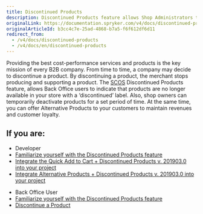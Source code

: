 ```yaml
---
title: Discontinued Products
description: Discontinued Products feature allows Shop Administrators to mark products as "discontinued" and show the customer that the product is no longer available.
originalLink: https://documentation.spryker.com/v4/docs/discontinued-products
originalArticleId: b3cc4c7e-25ad-4868-b7a5-f6f612df6d11
redirect_from:
  - /v4/docs/discontinued-products
  - /v4/docs/en/discontinued-products
---
```


Providing the best cost-performance services and products is the key mission of every B2B company. From time to time, a company may decide to discontinue a product. By discontinuing a product, the merchant stops producing and supporting a product. The [SCOS](/docs/scos/user/about-spryker/202001.0/about-spryker.html) Discontinued Products feature, allows Back Office users to indicate that products are no longer available
in your store with a ‘discontinued’ label. Also, shop owners can temporarily deactivate products for a set period of time. At the
same time, you can offer Alternative Products to your customers to maintain revenues and customer loyalty.

## If you are:

<div class="mr-container">
    <div class="mr-list-container">
        <!-- col1 -->
        <div class="mr-col">
            <ul class="mr-list mr-list-green">
                <li class="mr-title">Developer</li>
                <li><a href="https://documentation.spryker.com/v4/docs/discontinued-products-overview" class="mr-link">Familiarize yourself with the Discontinued Products feature</a></li>
                <li><a href="https://documentation.spryker.com/v4/docs/quick-order-discontinued-products-feature-integration-201903" class="mr-link">Integrate the Quick Add to Cart + Discontinued Products v. 201903.0 into your project</a></li>
                <li><a href="https://documentation.spryker.com/v4/docs/alternative-products-discontinued-products-feature-integration-201903" class="mr-link">Integrate Alternative Products + Discontinued Products v. 201903.0 into your project</a></li>
            </ul>
        </div>
        <!-- col2 -->
        <div class="mr-col">
            <ul class="mr-list mr-list-blue">
                <li class="mr-title"> Back Office User</li>
               <li><a href="https://documentation.spryker.com/v4/docs/discontinued-products-overview" class="mr-link">Familiarize yourself with the Discontinued Products feature</a></li>
                <li><a href="https://documentation.spryker.com/v4/docs/discontinuing-a-product" class="mr-link">Discontinue a Product</a></li>
            </ul>
        </div>
    </div>
</div>
